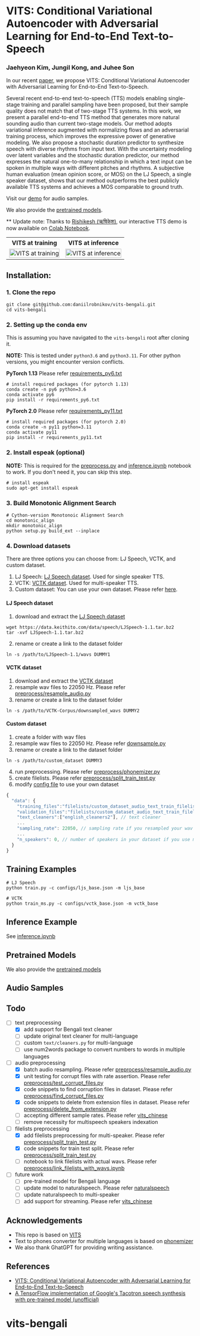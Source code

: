 # VITS: Conditional Variational Autoencoder with Adversarial Learning for End-to-End Text-to-Speech

### Jaehyeon Kim, Jungil Kong, and Juhee Son

In our recent [paper](https://arxiv.org/abs/2106.06103), we propose VITS: Conditional Variational Autoencoder with Adversarial Learning for End-to-End Text-to-Speech.

Several recent end-to-end text-to-speech (TTS) models enabling single-stage training and parallel sampling have been proposed, but their sample quality does not match that of two-stage TTS systems. In this work, we present a parallel end-to-end TTS method that generates more natural sounding audio than current two-stage models. Our method adopts variational inference augmented with normalizing flows and an adversarial training process, which improves the expressive power of generative modeling. We also propose a stochastic duration predictor to synthesize speech with diverse rhythms from input text. With the uncertainty modeling over latent variables and the stochastic duration predictor, our method expresses the natural one-to-many relationship in which a text input can be spoken in multiple ways with different pitches and rhythms. A subjective human evaluation (mean opinion score, or MOS) on the LJ Speech, a single speaker dataset, shows that our method outperforms the best publicly available TTS systems and achieves a MOS comparable to ground truth.

Visit our [demo](https://jaywalnut310.github.io/vits-demo/index.html) for audio samples.

We also provide the [pretrained models](https://drive.google.com/drive/folders/1ksarh-cJf3F5eKJjLVWY0X1j1qsQqiS2?usp=sharing).

\*\* Update note: Thanks to [Rishikesh (ऋषिकेश)](https://github.com/jaywalnut310/vits/issues/1), our interactive TTS demo is now available on [Colab Notebook](https://colab.research.google.com/drive/1CO61pZizDj7en71NQG_aqqKdGaA_SaBf?usp=sharing).

<table style="width:100%">
  <tr>
    <th>VITS at training</th>
    <th>VITS at inference</th>
  </tr>
  <tr>
    <td><img src="resources/fig_1a.png" alt="VITS at training" width="100%"></td>
    <td><img src="resources/fig_1b.png" alt="VITS at inference" width="100%"></td>
  </tr>
</table>

## Installation:

<a name="installation"></a>

### 1. Clone the repo

```shell
git clone git@github.com:daniilrobnikov/vits-bengali.git
cd vits-bengali
```

### 2. Setting up the conda env

This is assuming you have navigated to the `vits-bengali` root after cloning it.

**NOTE:** This is tested under `python3.6` and `python3.11`. For other python versions, you might encounter version conflicts.

**PyTorch 1.13**
Please refer [requirements_py6.txt](requirements.txt)

```shell
# install required packages (for pytorch 1.13)
conda create -n py6 python=3.6
conda activate py6
pip install -r requirements_py6.txt
```

**PyTorch 2.0**
Please refer [requirements_py11.txt](requirements.txt)

```shell
# install required packages (for pytorch 2.0)
conda create -n py11 python=3.11
conda activate py11
pip install -r requirements_py11.txt
```

### 2. Install espeak (optional)

**NOTE:** This is required for the [preprocess.py](preprocess.py) and [inference.ipynb](inference.ipynb) notebook to work. If you don't need it, you can skip this step.

```shell
# install espeak
sudo apt-get install espeak
```

### 3. Build Monotonic Alignment Search

```shell
# Cython-version Monotonoic Alignment Search
cd monotonic_align
mkdir monotonic_align
python setup.py build_ext --inplace
```

### 4. Download datasets

There are three options you can choose from: LJ Speech, VCTK, and custom dataset.

1. LJ Speech: [LJ Speech dataset](#lj-speech-dataset). Used for single speaker TTS.
2. VCTK: [VCTK dataset](#vctk-dataset). Used for multi-speaker TTS.
3. Custom dataset: You can use your own dataset. Please refer [here](#custom-dataset).

#### LJ Speech dataset

1. download and extract the [LJ Speech dataset](https://keithito.com/LJ-Speech-Dataset/)

```shell
wget https://data.keithito.com/data/speech/LJSpeech-1.1.tar.bz2
tar -xvf LJSpeech-1.1.tar.bz2
```

2. rename or create a link to the dataset folder

```shell
ln -s /path/to/LJSpeech-1.1/wavs DUMMY1
```

#### VCTK dataset

1. download and extract the [VCTK dataset](https://www.kaggle.com/datasets/showmik50/vctk-dataset)
2. resample wav files to 22050 Hz. Please refer [preprocess/resample_audio.py](preprocess/resample_audio.py)
3. rename or create a link to the dataset folder

```shell
ln -s /path/to/VCTK-Corpus/downsampled_wavs DUMMY2
```

#### Custom dataset

1. create a folder with wav files
2. resample wav files to 22050 Hz. Please refer [downsample.py](downsample.py)
3. rename or create a link to the dataset folder

```shell
ln -s /path/to/custom_dataset DUMMY3
```

4. run preprocessing. Please refer [preprocess/phonemizer.py](preprocess/phonemizer.py)
5. create filelists. Please refer [preprocess/split_train_test.py](preprocess/split_train_test.py)
6. modify [config file](configs/) to use your own dataset

```js
{
  "data": {
    "training_files":"filelists/custom_dataset_audio_text_train_filelist.txt.cleaned", // path to training filelist
    "validation_files":"filelists/custom_dataset_audio_text_train_filelist.txt.cleaned", // path to validation filelist
    "text_cleaners":["english_cleaners2"], // text cleaner
    ...
    "sampling_rate": 22050, // sampling rate if you resampled your wav files
    ...
    "n_speakers": 0, // number of speakers in your dataset if you use multi-speaker setting
  }
}
```

## Training Examples

```shell
# LJ Speech
python train.py -c configs/ljs_base.json -m ljs_base

# VCTK
python train_ms.py -c configs/vctk_base.json -m vctk_base
```

## Inference Example

See [inference.ipynb](inference.ipynb)

## Pretrained Models

We also provide the [pretrained models](https://drive.google.com/drive/folders/1ksarh-cJf3F5eKJjLVWY0X1j1qsQqiS2?usp=sharing)

## Audio Samples

## Todo

- [ ] text preprocessing
  - [x] add support for Bengali text cleaner
  - [ ] update original text cleaner for multi-language
  - [ ] custom `text/cleaners.py` for multi-language
  - [ ] use num2words package to convert numbers to words in multiple languages
- [ ] audio preprocessing
  - [x] batch audio resampling. Please refer [preprocess/resample_audio.py](preprocess/resample_audio.py)
  - [x] unit testing for corrupt files with rate assertion. Please refer [preprocess/test_corrupt_files.py](preprocess/test_corrupt_files.py)
  - [x] code snippets to find corruption files in dataset. Please refer [preprocess/find_corrupt_files.py](preprocess/find_corrupt_files.py)
  - [x] code snippets to delete from extension files in dataset. Please refer [preprocess/delete_from_extension.py](preprocess/delete_from_extension.py)
  - [ ] accepting different sample rates. Please refer [vits_chinese](https://github.com/PlayVoice/vits_chinese/blob/master/text/symbols.py)
  - [ ] remove necessity for multispeech speakers indexation
- [ ] filelists preprocessing
  - [x] add filelists preprocessing for multi-speaker. Please refer [preprocess/split_train_test.py](preprocess/split_train_test.py)
  - [x] code snippets for train test split. Please refer [preprocess/split_train_test.py](preprocess/split_train_test.py)
  - [ ] notebook to link filelists with actual wavs. Please refer [preprocess/link_filelists_with_wavs.ipynb](preprocess/link_filelists_with_wavs.ipynb)
- [ ] future work
  - [ ] pre-trained model for Bengali language
  - [ ] update model to naturalspeech. Please refer [naturalspeech](https://arxiv.org/abs/2205.04421)
  - [ ] update naturalspeech to multi-speaker
  - [ ] add support for streaming. Please refer [vits_chinese](https://github.com/PlayVoice/vits_chinese/blob/master/text/symbols.py)

## Acknowledgements

- This repo is based on [VITS](https://github.com/jaywalnut310/vits)
- Text to phones converter for multiple languages is based on [phonemizer](https://github.com/bootphon/phonemizer)
- We also thank GhatGPT for providing writing assistance.

## References

- [VITS: Conditional Variational Autoencoder with Adversarial Learning for End-to-End Text-to-Speech](https://arxiv.org/abs/2106.06103)
- [A TensorFlow implementation of Google's Tacotron speech synthesis with pre-trained model (unofficial)](https://github.com/keithito/tacotron)

# vits-bengali
